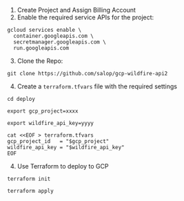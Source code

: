 1. Create Project and Assign Billing Account
2. Enable the required service APIs for the project:

```shell
gcloud services enable \
  container.googleapis.com \
  secretmanager.googleapis.com \
  run.googleapis.com
```

3. Clone the Repo:

```shell
git clone https://github.com/salop/gcp-wildfire-api2
```

4. Create a `terraform.tfvars` file with the required settings

```shell
cd deploy
```
```
export gcp_project=xxxx
```
```
export wildfire_api_key=yyyy
```
```
cat <<EOF > terraform.tfvars
gcp_project_id   = "$gcp_project"
wildfire_api_key = "$wildfire_api_key"
EOF
```

4. Use Terraform to deploy to GCP

```shell
terraform init
```

```shell
terraform apply
```
